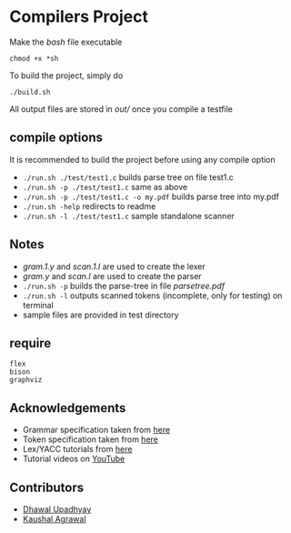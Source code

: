 Compilers Project
=======

Make the _bash_ file executable

    chmod +x *sh

To build the project, simply do

    ./build.sh

All output files are stored in _out/_ once you compile a testfile

## compile options

It is recommended to build the project before using any compile option

* `./run.sh ./test/test1.c` builds parse tree on file test1.c
* `./run.sh -p ./test/test1.c` same as above
* `./run.sh -p ./test/test1.c -o my.pdf` builds parse tree into my.pdf
* `./run.sh -help` redirects to readme
* `./run.sh -l ./test/test1.c` sample standalone scanner

## Notes

* _gram.1.y_ and _scan.1.l_ are used to create the lexer
* _gram.y_ and _scan.l_ are used to create the parser
* `./run.sh -p` builds the parse-tree in file _parsetree.pdf_
* `./run.sh -l` outputs scanned tokens (incomplete, only for testing) on terminal
* sample files are provided in test directory

## require

    flex
    bison
    graphviz

## Acknowledgements

* Grammar specification taken from  [here](http://www.quut.com/c/ANSI-C-grammar-y.html)
* Token specification taken from [here](http://www.quut.com/c/ANSI-C-grammar-l-2011.html)
* Lex/YACC tutorials from [here](http://www.iitk.ac.in/LDP/HOWTO/Lex-YACC-HOWTO.html)
* Tutorial videos on [YouTube](https://www.youtube.com)

## Contributors

* [Dhawal Upadhyay](https://github.com/dhawal1)
* [Kaushal Agrawal](https://github.com/kaushal02)

